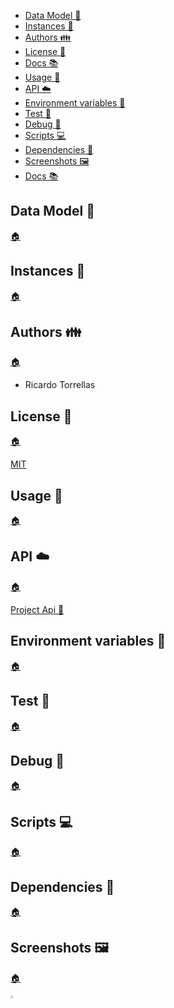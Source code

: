 * [Data Model 💾](#data-model)
* [Instances 🧮](#instances)
* [Authors 👪](#authors)
* [License 📄](#license)
* [Docs 📚](https://user-name.github.io/project-name)
* [Usage 🔰](#usage)
* [API ☁️](#api)
* [Environment variables 🔐](#environment-variables)
* [Test 🧪](#test)
* [Debug 🐜](#debug)
* [Scripts 💻](#scripts)
* [Dependencies 📁](#dependencies)
* [Screenshots 🖼️](#screenshots)
* [Docs 📚](https://user-name.github.io/project-name)

<h2 id="data-model">Data Model 💾</h2>

[🏠](#nav "Back home")

<h2 id="instances">Instances 🧮 </h2>

[🏠](#nav "Back home")

<h2 id="authors">Authors 👪</h2>

[🏠](#nav "Back home")

* Ricardo Torrellas

<h2 id="license">License 📄</h2>

[🏠](#nav "Back home")

[MIT](./LICENSE)

<h2 id="usage">Usage 🔰</h2>

[🏠](#nav "Back home")

<h2 id="api">API ☁️</h2>

[🏠](#nav "Back home")

[Project Api 🔗]()

<h2 id="environment-variables">Environment variables 🔐</h2>

[🏠](#nav "Back home")

<h2 id="test">Test 🧪</h2>

[🏠](#nav "Back home")

<h2 id="debug">Debug 🐜</h2>

[🏠](#nav "Back home")

<h2 id="scripts"> Scripts 💻 </h2>

[🏠](#nav "Back home")

<h2 id="dependencies">Dependencies 📁</h2>

[🏠](#nav "Back home")

<h2 id="screenshots">Screenshots 🖼️</h2>

[🏠](#nav "Back home")



<img src="https://res.cloudinary.com/rick-rick-torrellas/image/upload/v1632064143/icons/pill_sakm1z.svg" alt="template" width="3%">